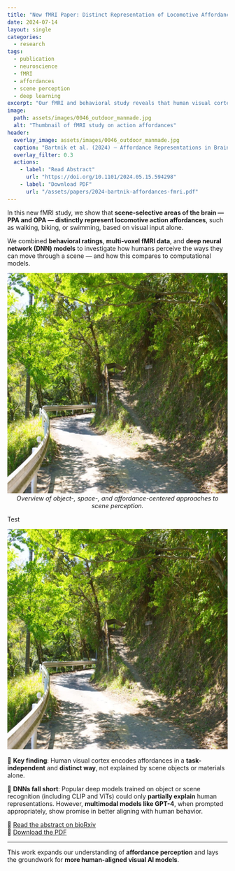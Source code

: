 ```yaml
---
title: "New fMRI Paper: Distinct Representation of Locomotive Affordances in Brains and Models"
date: 2024-07-14
layout: single
categories:
  - research
tags:
  - publication
  - neuroscience
  - fMRI
  - affordances
  - scene perception
  - deep learning
excerpt: "Our fMRI and behavioral study reveals that human visual cortex distinctly represents locomotive affordances in scenes—beyond what current DNNs can model."
image:
  path: assets/images/0046_outdoor_manmade.jpg
  alt: "Thumbnail of fMRI study on action affordances"
header:
  overlay_image: assets/images/0046_outdoor_manmade.jpg
  caption: "Bartnik et al. (2024) — Affordance Representations in Brain and AI"
  overlay_filter: 0.3
  actions:
    - label: "Read Abstract"
      url: "https://doi.org/10.1101/2024.05.15.594298"
    - label: "Download PDF"
      url: "/assets/papers/2024-bartnik-affordances-fmri.pdf"
---
```


In this new fMRI study, we show that **scene-selective areas of the brain — PPA and OPA — distinctly represent locomotive action affordances**, such as walking, biking, or swimming, based on visual input alone.

We combined **behavioral ratings**, **multi-voxel fMRI data**, and **deep neural network (DNN) models** to investigate how humans perceive the ways they can move through a scene — and how this compares to computational models.


<p align="center">
  <img src="/assets/images/0046_outdoor_manmade.jpg" alt="Overview of scene perception approaches" width="600"><br>
  <em>Overview of object-, space-, and affordance-centered approaches to scene perception.</em>
</p>



Test 


![Overview of scene perception approaches](/assets/images/0046_outdoor_manmade.jpg)


🧠 **Key finding**: Human visual cortex encodes affordances in a **task-independent** and **distinct way**, not explained by scene objects or materials alone.

🤖 **DNNs fall short**: Popular deep models trained on object or scene recognition (including CLIP and ViTs) could only **partially explain** human representations. However, **multimodal models like GPT-4**, when prompted appropriately, show promise in better aligning with human behavior.

🔗 [Read the abstract on bioRxiv](https://doi.org/10.1101/2024.05.15.594298)  
📄 [Download the PDF](/assets/papers/2024-bartnik-affordances-fmri.pdf)

---

This work expands our understanding of **affordance perception** and lays the groundwork for **more human-aligned visual AI models**.



